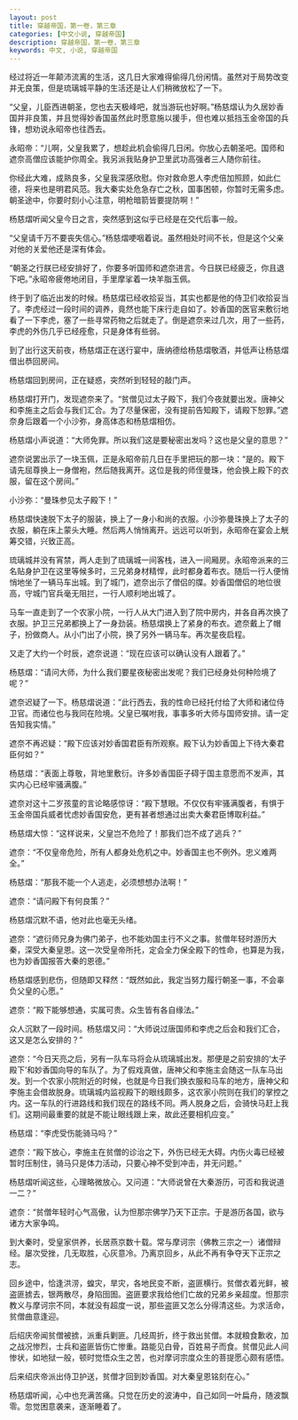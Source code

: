 ```yaml
---
layout: post
title: 穿越帝国，第一卷，第三章
categories: [中文小说, 穿越帝国]
description: 穿越帝国，第一卷，第三章
keywords: 中文, 小说, 穿越帝国
---
```


经过将近一年颠沛流离的生活，这几日大家难得偷得几份闲情。虽然对于局势改变并无良策，但是琉璃城平静的生活还是让人们稍微放松了一下。

“父皇，儿臣西进朝圣，您也去天极峰吧，就当游玩也好啊。”杨慈熠认为久居妙香国并非良策，并且觉得妙香国虽然此时愿意施以援手，但也难以抵挡玉金帝国的兵锋，想劝说永昭帝也往西去。

永昭帝：“儿啊，父皇我累了，想趁此机会偷得几日闲。你放心去朝圣吧。国师和遮奈高僧应该能护你周全。我另派我贴身护卫里武功高强者三人随你前往。

你经此大难，成熟良多，父皇我深感欣慰。你对救命恩人李虎倍加照顾，如此仁德，将来也是明君风范。我大秦实处危急存亡之秋，国事困顿，你暂时无需多虑。朝圣途中，你要时刻小心注意，明枪暗箭皆要提防啊！”

杨慈熠听闻父皇今日之言，突然感到这似乎已经是在交代后事一般。

“父皇请千万不要丧失信心。”杨慈熠哽咽着说。虽然相处时间不长，但是这个父亲对他的关爱他还是深有体会。

“朝圣之行朕已经安排好了，你要多听国师和遮奈进言。今日朕已经疲乏，你且退下吧。”永昭帝疲倦地闭目，手里摩挲着一块羊脂玉佩。

终于到了临近出发的时候。杨慈熠已经收拾妥当，其实也都是他的侍卫们收拾妥当了。李虎经过一段时间的调养，竟然也能下床行走自如了。妙香国的医官来敷衍地看了一下李虎，塞了一些寻常药物之后就走了。倒是遮奈来过几次，用了一些药，李虎的外伤几乎已经痊愈，只是身体有些弱。

到了出行这天前夜，杨慈熠正在送行宴中，唐纳德给杨慈熠敬酒，并低声让杨慈熠借出恭回房间。

杨慈熠回到房间，正在疑惑，突然听到轻轻的敲门声。

杨慈熠打开门，发现遮奈来了。“贫僧见过太子殿下，我们今夜就要出发。唐神父和李施主之后会与我们汇合。为了尽量保密，没有提前告知殿下，请殿下恕罪。”遮奈身后跟着一个小沙弥，身高体态和杨慈熠相仿。

杨慈熠小声说道：“大师免罪。所以我们这是要秘密出发吗？这也是父皇的意思？”

遮奈说罢出示了一块玉佩，正是永昭帝前几日在手里把玩的那一块：“是的。殿下请先屈尊换上一身僧袍，然后随我离开。这位是我的师侄曼珠，他会换上殿下的衣服，留在这个房间。”

小沙弥：“曼珠参见太子殿下！”

杨慈熠快速脱下太子的服装，换上了一身小和尚的衣服。小沙弥曼珠换上了太子的衣服，躺在床上蒙头大睡。然后两人悄悄离开。远远可以听到，永昭帝在宴会上觥筹交错，兴致正高。

琉璃城并没有宵禁，两人走到了琉璃城一间客栈，进入一间厢房。永昭帝派来的三名贴身护卫在这里等候多时，三兄弟身材精悍，此时都身着布衣。随后一行人便悄悄地坐了一辆马车出城。到了城门，遮奈出示了僧侣的牒。妙香国僧侣的地位很高，守城门官兵毫无阻拦，一行人顺利地出城了。

马车一直走到了一个农家小院，一行人从大门进入到了院中房内，并各自再次换了衣服。护卫三兄弟都换上了一身劲装。杨慈熠换上了紧身的布衣。遮奈戴上了帽子，扮做商人。从小门出了小院，换了另外一辆马车。再次星夜启程。

又走了大约一个时辰，遮奈说道：“现在应该可以确认没有人跟着了。”

杨慈熠：“请问大师，为什么我们要星夜秘密出发呢？我们已经身处何种险境了呢？”

遮奈迟疑了一下。杨慈熠说道：”此行西去，我的性命已经托付给了大师和诸位侍卫官。而诸位也与我同在险境。父皇已嘱咐我，事事多听大师与国师安排。请一定告知我实情。”

遮奈不再迟疑：“殿下应该对妙香国君臣有所观察。殿下认为妙香国上下待大秦君臣何如？“

杨慈熠：“表面上尊敬，背地里敷衍。许多妙香国臣子碍于国主意愿而不发声，其实内心已经牢骚满腹。”

遮奈对这十二岁孩童的言论略感惊讶：“殿下慧眼。不仅仅有牢骚满腹者，有惧于玉金帝国兵威者忧虑妙香国安危，更有甚者想通过出卖大秦君臣博取利益。”

杨慈熠大惊：“这样说来，父皇岂不危险了！那我们岂不成了逃兵？”

遮奈：“不仅皇帝危险，所有人都身处危机之中。妙香国主也不例外。忠义难两全。”

杨慈熠：“那我不能一个人逃走，必须想想办法啊！”

遮奈：“请问殿下有何良策？”

杨慈熠沉默不语，他对此也毫无头绪。

遮奈：“遮衍师兄身为佛门弟子，也不能劝国主行不义之事。贫僧年轻时游历大秦，深受大秦皇恩。这一次受皇帝所托，定会全力保全殿下的性命，也算是为我，也为妙香国报答大秦的恩德。”

杨慈熠感到悲伤，但随即又释然：“既然如此，我定当努力履行朝圣一事，不会辜负父皇的心愿。”

遮奈：“殿下能够想通，实属可贵。众生皆有各自缘法。”

众人沉默了一段时间。杨慈熠又问：“大师说过唐国师和李虎之后会和我们汇合，这又是怎么安排的？”

遮奈：“今日天亮之后，另有一队车马将会从琉璃城出发。那便是之前安排的‘太子殿下’和妙香国向导的车队了。为了假戏真做，唐神父和李施主会随这一队车马出发。到一个农家小院附近的时候，也就是今日我们换衣服和马车的地方，唐神父和李施主会借故脱身。琉璃城内监视殿下的眼线颇多，这农家小院则在我们的掌控之内。这一车队的行进路线和我们现在的路线不同。两人脱身之后，会骑快马赶上我们。这期间最重要的就是不能让眼线跟上来，故此还要相机应变。”

杨慈熠：“李虎受伤能骑马吗？”

遮奈：“殿下放心，李施主在贫僧的诊治之下，外伤已经无大碍。内伤火毒已经被暂时压制住，骑马只是体力活动，只要心神不受到冲击，并无问题。”

杨慈熠听闻这些，心理略微放心。又问道：“大师说曾在大秦游历，可否和我说道一二？”

遮奈：“贫僧年轻时心气高傲，认为怛那宗佛学乃天下正宗。于是游历各国，欲与诸方大家争鸣。

到大秦时，受皇家供养，长居燕京数十载。常与摩诃宗（佛教三宗之一）诸僧辩经。屡次受挫，几无取胜，心灰意冷。乃离京回乡，从此不再有争夺天下正宗之志。

回乡途中，恰逢洪涝，蝗灾，旱灾，各地民变不断，盗匪横行。贫僧衣着光鲜，被盗匪掳去，银两散尽，身陷囹圄。盗匪要求我给他们亡故的兄弟乡亲超度。怛那宗教义与摩诃宗不同，本就没有超度一说，那些盗匪又怎么分得清这些。为求活命，贫僧曲意逢迎。

后绍庆帝闻贫僧被掳，派重兵剿匪。几经周折，终于救出贫僧。本就粮食歉收，加之战况惨烈，士兵和盗匪皆伤亡惨重。路能见白骨，百姓易子而食。贫僧见此人间惨状，如地狱一般，顿时觉悟众生之苦，也对摩诃宗度众生的菩提愿心颇有感悟。

后来绍庆帝派出侍卫护送，贫僧才回到妙香国。对大秦皇恩铭刻在心。”

杨慈熠听闻，心中也充满苦痛。只觉在历史的波涛中，自己如同一叶扁舟，随波飘零。忽觉困意袭来，逐渐睡着了。



